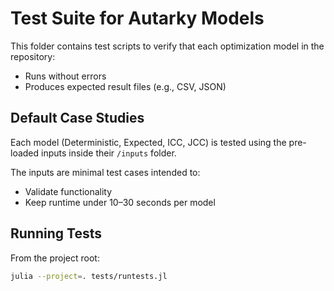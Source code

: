 # Test Suite for Autarky Models

This folder contains test scripts to verify that each optimization model in the repository:
- Runs without errors
- Produces expected result files (e.g., CSV, JSON)

## Default Case Studies
Each model (Deterministic, Expected, ICC, JCC) is tested using the pre-loaded inputs inside their `/inputs` folder.

The inputs are minimal test cases intended to:
- Validate functionality
- Keep runtime under 10–30 seconds per model

## Running Tests

From the project root:

```bash
julia --project=. tests/runtests.jl
